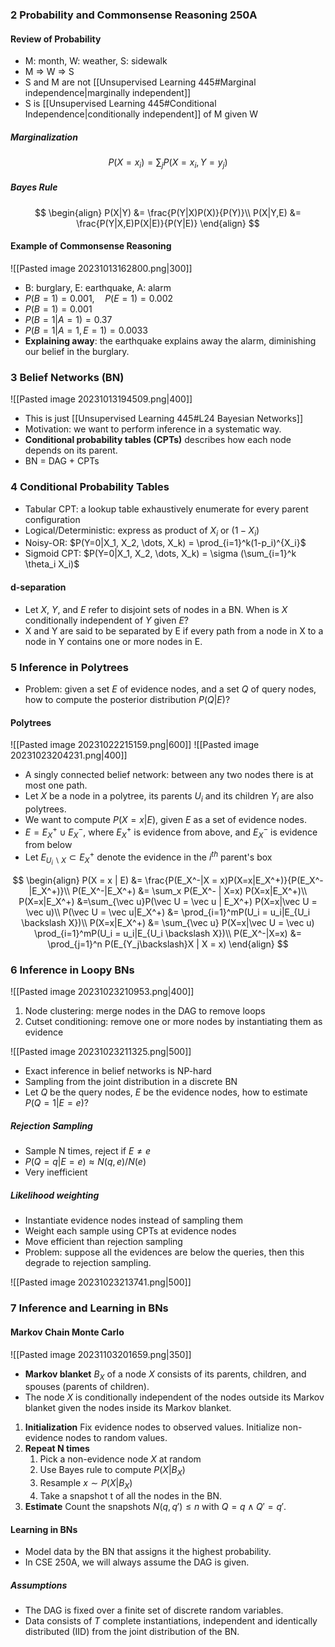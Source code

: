 ### 2 Probability and Commonsense Reasoning 250A

#### Review of Probability

* M: month, W: weather, S: sidewalk
* M => W => S
* S and M are not [[Unsupervised Learning 445#Marginal independence|marginally independent]]
* S is [[Unsupervised Learning 445#Conditional Independence|conditionally independent]] of M given W

##### Marginalization

$$
P(X=x_i) = \sum_j P(X=x_i,Y=y_j)
$$

##### Bayes Rule

$$
\begin{align}
P(X|Y) &= \frac{P(Y|X)P(X)}{P(Y)}\\
P(X|Y,E) &= \frac{P(Y|X,E)P(X|E)}{P(Y|E)}
\end{align}
$$

#### Example of Commonsense Reasoning

![[Pasted image 20231013162800.png|300]]

* B: burglary, E: earthquake, A: alarm
* $P(B=1) = 0.001, \quad P(E=1) = 0.002$
* $P(B = 1) = 0.001$
* $P(B=1|A=1) = 0.37$
* $P(B=1|A=1,E=1) = 0.0033$
* **Explaining away**: the earthquake explains away the alarm, diminishing our belief in the burglary.

### 3 Belief Networks (BN)

![[Pasted image 20231013194509.png|400]]

* This is just [[Unsupervised Learning 445#L24 Bayesian Networks]]
* Motivation: we want to perform inference in a systematic way.
* **Conditional probability tables (CPTs)** describes how each node depends on its parent.
* BN = DAG + CPTs

### 4 Conditional Probability Tables

* Tabular CPT: a lookup table exhaustively enumerate for every parent configuration
* Logical/Deterministic: express as product of $X_i$ or $(1-X_i)$
* Noisy-OR: $P(Y=0|X_1, X_2, \dots, X_k) = \prod_{i=1}^k(1-p_i)^{X_i}$
* Sigmoid CPT: $P(Y=0|X_1, X_2, \dots, X_k) = \sigma (\sum_{i=1}^k \theta_i X_i)$

#### d-separation

* Let $X$, $Y$, and $E$ refer to disjoint sets of nodes in a BN. When is $X$ conditionally independent of $Y$ given $E$?
* X and Y are said to be separated by E if every path from a node in X to a node in Y contains one or more nodes in E.

### 5 Inference in Polytrees

* Problem: given a set $E$ of evidence nodes, and a set $Q$ of query nodes, how to compute the posterior distribution $P(Q|E)$?

#### Polytrees

![[Pasted image 20231022215159.png|600]]
![[Pasted image 20231023204231.png|400]]

* A singly connected belief network: between any two nodes there is at most one path.
* Let $X$ be a node in a polytree, its parents $U_i$ and its children $Y_i$ are also polytrees.
* We want to compute $P(X = x|E)$, given $E$ as a set of evidence nodes.
* $E = E_X^+ \cup E_X^-$, where $E_X^+$ is evidence from above, and $E_X^-$ is evidence from below
* Let $E_{U_i \backslash X} \subset E_X^+$ denote the evidence in the $i^{th}$ parent's box

$$
\begin{align}
P(X = x | E) &= \frac{P(E_X^-|X = x)P(X=x|E_X^+)}{P(E_X^-|E_X^+)}\\
P(E_X^-|E_X^+) &= \sum_x P(E_X^- | X=x) P(X=x|E_X^+)\\
P(X=x|E_X^+) &=\sum_{\vec u}P(\vec U = \vec u | E_X^+) P(X=x|\vec U = \vec u)\\
P(\vec U = \vec u|E_X^+) &= \prod_{i=1}^mP(U_i = u_i|E_{U_i \backslash X})\\
P(X=x|E_X^+) &= \sum_{\vec u} P(X=x|\vec U = \vec u) \prod_{i=1}^mP(U_i = u_i|E_{U_i \backslash X})\\
P(E_X^-|X=x) &= \prod_{j=1}^n P(E_{Y_j\backslash}X | X = x)
\end{align}
$$

### 6 Inference in Loopy BNs

![[Pasted image 20231023210953.png|400]]

1. Node clustering: merge nodes in the DAG to remove loops
2. Cutset conditioning: remove one or more nodes by instantiating them as evidence

![[Pasted image 20231023211325.png|500]]

* Exact inference in belief networks is NP-hard
* Sampling from the joint distribution in a discrete BN
* Let $Q$ be the query nodes, $E$ be the evidence nodes, how to estimate $P(Q=1|E=e)$?

##### Rejection Sampling

* Sample N times, reject if $E \neq e$
* $P(Q=q|E=e) \approx N(q,e) / N(e)$
* Very inefficient

##### Likelihood weighting

* Instantiate evidence nodes instead of sampling them
* Weight each sample using CPTs at evidence nodes
* Move efficient than rejection sampling
* Problem: suppose all the evidences are below the queries, then this degrade to rejection sampling.

![[Pasted image 20231023213741.png|500]]

### 7 Inference and Learning in BNs

#### Markov Chain Monte Carlo

![[Pasted image 20231103201659.png|350]]

* **Markov blanket** $B_X$ of a node $X$ consists of its parents, children, and spouses (parents of children).
* The node $X$ is conditionally independent of the nodes outside its Markov blanket given the nodes inside its Markov blanket.

1. **Initialization** Fix evidence nodes to observed values. Initialize non-evidence nodes to random values.
2. **Repeat N times**
	1. Pick a non-evidence node $X$ at random
	2. Use Bayes rule to compute $P(X|B_X)$
	3. Resample $x\sim P(X|B_X)$
	4. Take a snapshot t of all the nodes in the BN.
3. **Estimate** Count the snapshots $N(q, q') \leq n$ with $Q = q \land Q' = q'$.

#### Learning in BNs

* Model data by the BN that assigns it the highest probability.
* In CSE 250A, we will always assume the DAG is given.

##### Assumptions

* The DAG is fixed over a finite set of discrete random variables.
* Data consists of $T$ complete instantiations, independent and identically distributed (IID) from the joint distribution of the BN.

